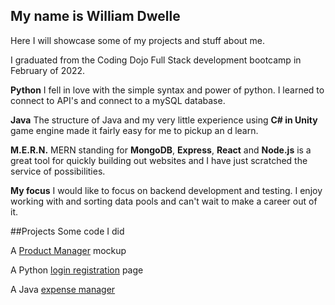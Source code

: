 ## My name is William Dwelle

Here I will showcase some of my projects and stuff about me.

I graduated from the Coding Dojo Full Stack development bootcamp in February of 2022.

**Python**
I fell in love with the simple syntax and power of python. I learned to connect to API's and connect to a mySQL database.

**Java**
The structure of Java and my very little experience using **C# in Unity** game engine made it fairly easy for me to pickup an d learn.

**M.E.R.N.**
MERN standing for **MongoDB**, **Express**, **React** and **Node.js** is a great tool for quickly building out websites and I have just scratched the service of possibilities.

**My focus**
I would like to focus on backend development and testing. I enjoy working with and sorting data pools and can't wait to make a career out of it.


##Projects
Some code I did

A [Product Manager](https://github.com/WDwelle/product-manager) mockup

A Python [login registration](https://github.com/WDwelle/login_reg) page

A Java [expense manager](https://github.com/WDwelle/pokeBook)
